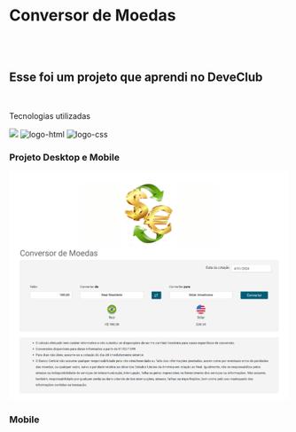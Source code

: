 <h1>Conversor de Moedas</h1>
<br>
<br>
<h2> Esse foi um projeto que aprendi no DeveClub </h2>
<br>
<p>Tecnologias utilizadas</p>
<img  src="https://img.shields.io/badge/JavaScript-323330?style=for-the-badge&logo=javascript&logoColor=F7DF1E" /> 
<img src="https://img.shields.io/badge/HTML5-E34F26?style=for-the-badge&logo=html5&logoColor=white" alt="logo-html"/>
<img src="https://img.shields.io/badge/CSS3-1572B6?style=for-the-badge&logo=css3&logoColor=white" alt="logo-css"/>



<h3>Projeto Desktop e Mobile</h3>
<img src="https://github.com/paulocunha31/convert-money/blob/master/assets/Desktop.png?raw=true" />

<h3>Mobile</h3>
<img src=" " />



